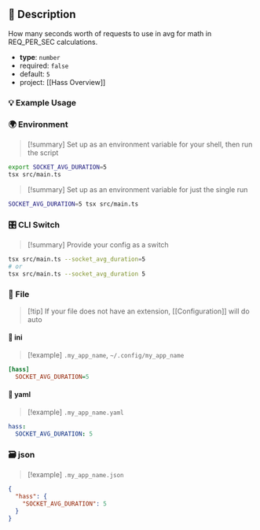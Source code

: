 ## 📜 Description

How many seconds worth of requests to use in avg for math in REQ_PER_SEC calculations.

- **type**: `number`
- required: `false`
- default: `5`
- project: [[Hass Overview]]

### 💡 Example Usage

### 🌍 Environment

> [!summary] Set up as an environment variable for your shell, then run the script
```bash
export SOCKET_AVG_DURATION=5
tsx src/main.ts
```
> [!summary] Set up as an environment variable for just the single run

```bash
SOCKET_AVG_DURATION=5 tsx src/main.ts
```
### 🎛️ CLI Switch

> [!summary] Provide your config as a switch
```bash
tsx src/main.ts --socket_avg_duration=5
# or
tsx src/main.ts --socket_avg_duration 5
```
### 📁 File
> [!tip] If your file does not have an extension, [[Configuration]] will do auto
#### 📘 ini

> [!example] 
> `.my_app_name`, `~/.config/my_app_name`

```ini
[hass]
  SOCKET_AVG_DURATION=5
```
#### 📄 yaml

> [!example]
> `.my_app_name.yaml`

```yaml
hass:
  SOCKET_AVG_DURATION: 5
```
### 🗃️ json

> [!example]
> `.my_app_name.json`

```json
{
  "hass": {
    "SOCKET_AVG_DURATION": 5
  }
}
```